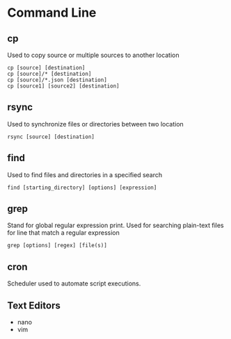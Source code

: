 # Command Line

## cp

Used to copy source or multiple sources to another location

```
cp [source] [destination]
cp [source]/* [destination]
cp [source]/*.json [destination]
cp [source1] [source2] [destination]
```

## rsync

Used to synchronize files or directories between two location

```
rsync [source] [destination]
```

## find

Used to find files and directories in a specified search

```
find [starting_directory] [options] [expression]
```

## grep

Stand for global regular expression print. Used for searching plain-text files for line that match a regular expression

```
grep [options] [regex] [file(s)]
```

## cron

Scheduler used to automate script executions.

## Text Editors

- nano
- vim
